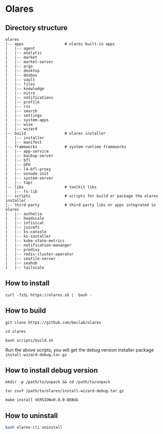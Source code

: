 # Olares

## Directory structure

```
olares
|-- apps                  # olares built-in apps
|   |-- agent
|   |-- analytic
|   |-- market
|   |-- market-server
|   |-- argo
|   |-- desktop
|   |-- devbox
|   |-- vault
|   |-- files
|   |-- knowledge
|   |-- nitro
|   |-- notifications
|   |-- profile
|   |-- rss
|   |-- search
|   |-- settings
|   |-- system-apps
|   |-- wise
|   |-- wizard
|-- build                 # olares installer
|   |-- installer
|   |-- manifest
|-- frameworks            # system runtime frameworks
|   |-- app-service
|   |-- backup-server
|   |-- bfl
|   |-- GPU
|   |-- l4-bfl-proxy
|   |-- osnode-init
|   |-- system-server
|   |-- tapr
|-- libs                  # toolkit libs
|   |-- fs-lib
|-- scripts               # scripts for build or package the olares installer
|-- third-party           # third party libs or apps integrated in olares
|   |-- authelia
|   |-- headscale
|   |-- infisical
|   |-- juicefs
|   |-- ks-console
|   |-- ks-installer
|   |-- kube-state-metrics
|   |-- notification-mananger
|   |-- predixy
|   |-- redis-cluster-operator
|   |-- seafile-server
|   |-- seahub
|   |-- tailscale
```

## How to install

```
curl -fsSL https://olares.sh |  bash -
```

## How to build

```
git clone https://github.com/beclab/olares

cd olares

bash scripts/build.sh

```

Run the above scripts, you will get the debug version installer package `install-wizard-debug.tar.gz`

## How to install debug version

```
mkdir -p /path/to/unpack && cd /path/to/unpack

tar zxvf /path/to/olares/install-wizard-debug.tar.gz

make install VERSION=0.0.0-DEBUG

```

## How to uninstall

```bash
bash olares-cli uninstall
```
